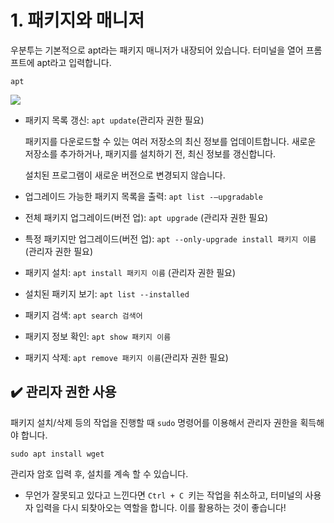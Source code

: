 # 1. 패키지와 매니저

우분투는 기본적으로 apt라는 패키지 매니저가 내장되어 있습니다. 터미널을 열어 프롬프트에 apt라고 입력합니다.

```plain/text
apt
```

<img src="https://postfiles.pstatic.net/MjAyMzA0MjRfNTMg/MDAxNjgyMzAwNTM1OTY4.gWRo8dAVGAl_hEAwlxl7is-i8-6NEt4mQfxTHANChhog.zToDnviwAbtBgGyu1xEm26q78PsndtFOq7InpPe7W7kg.PNG.dkdnmju/1234.png?type=w773">

- 패키지 목록 갱신: `apt update`(관리자 권한 필요)

    패키지를 다운로드할 수 있는 여러 저장소의 최신 정보를 업데이트합니다. 새로운 저장소를 추가하거나, 패키지를 설치하기 전, 최신 정보를 갱신합니다.

    설치된 프로그램이 새로운 버전으로 변경되지 않습니다.

- 업그레이드 가능한 패키지 목록을 출력: `apt list -—upgradable`
- 전체 패키지 업그레이드(버전 업): `apt upgrade` (관리자 권한 필요)
- 특정 패키지만 업그레이드(버전 업): `apt --only-upgrade install 패키지 이름` (관리자 권한 필요)
- 패키지 설치: `apt install 패키지 이름` (관리자 권한 필요)
- 설치된 패키지 보기: `apt list --installed`
- 패키지 검색: `apt search 검색어`
- 패키지 정보 확인: `apt show 패키지 이름`
- 패키지 삭제: `apt remove 패키지 이름`(관리자 권한 필요)

## ✔️ 관리자 권한 사용

패키지 설치/삭제 등의 작업을 진행할 때 `sudo` 명령어를 이용해서 관리자 권한을 획득해야 합니다.

```plain/text
sudo apt install wget
```

관리자 암호 입력 후, 설치를 계속 할 수 있습니다.

* 무언가 잘못되고 있다고 느낀다면 `Ctrl + C `키는 작업을 취소하고, 터미널의 사용자 입력을 다시 되찾아오는 역할을 합니다. 이를 활용하는 것이 좋습니다!
